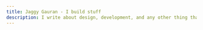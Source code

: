 ```yaml
---
title: Jaggy Gauran - I build stuff
description: I write about design, development, and any other thing that comes to mind.
---
```



